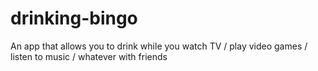 # drinking-bingo
An app that allows you to drink while you watch TV / play video games / listen to music / whatever with friends
